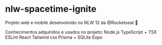 # nlw-spacetime-ignite

Projeto web e mobile desenvolvido no NLW 12 da @Rocketseat 🌻

Conhecimentos adquiridos e usados no projeto:
Node.js
TypeScript + TSX
ESLint
React
Tailwind css
Prisma + SQLite
Expo
